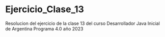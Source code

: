 # Ejercicio_Clase_13
Resolucion del ejercicio de la clase 13 del curso Desarrollador Java Inicial de Argentina Programa 4.0 año 2023
